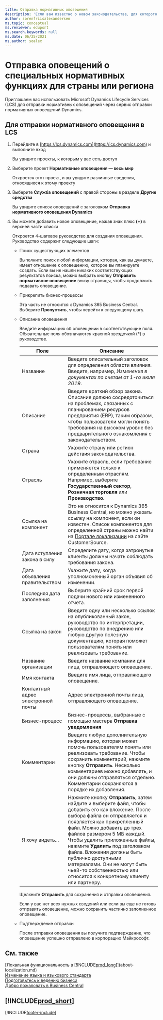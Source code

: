 ```yaml
---
title: Отправка нормативных оповещений
description: 'Если вам известно о новом законодательстве, для которого требуется функциональная поддержка в Business Central, вы можете с помощью этого руководства отправить нормативное оповещение рабочей группе продукта.'
author: sorenfriisalexandersen
ms.topic: conceptual
ms.reviewer: edupont
ms.search.keywords: null
ms.date: 06/25/2021
ms.author: soalex
---
```

# Отправка оповещений о специальных нормативных функциях для страны или региона

Приглашаем вас использовать Microsoft Dynamics Lifecycle Services (LCS) для отправки нормативных оповещений через сервис отправки нормативных оповещений Dynamics.  

## Для отправки нормативного оповещения в LCS

1. Перейдите в [https://lcs.dynamics.com](https://lcs.dynamics.com) и выполните вход  

    Вы увидите проекты, к которым у вас есть доступ

2. Выберите проект **Нормативные оповещения — весь мир**

    Откроется этот проект, и вы увидите различные сведения, относящиеся к этому проекту

3. Выберите **Служба оповещений** с правой стороны в разделе **Другие средства**

    Вы увидите список оповещений с заголовком **Отправка нормативного оповещения Dynamics**

4. Вы можете добавить новое оповещение, нажав знак плюс **(+)** в верхней части списка

    Откроется 4-шаговое руководство для создания оповещения. Руководство содержит следующие шаги:
    - Поиск существующих элементов

        Выполните поиск любой информации, которая, как вы думаете, имеет отношение к оповещению, которое вы планируете создать. Если вы не нашли никаких соответствующих результатов поиска, можно выбрать кнопку **Отправить нормативное оповещение** внизу страницы, чтобы продолжить подавать оповещение.
    - Прикрепить бизнес-процессы

        Эта часть не относится к Dynamics 365 Business Central. Выберите **Пропустить**, чтобы перейти к следующему шагу.
    - Описание оповещения

        Введите информацию об оповещении в соответствующие поля. Обязательные поля обозначаются красной звездочкой (\*) в руководстве.

        |Поле        |Описание                               |
        |-------------|------------------------------------------|
        |Название  | Введите описательный заголовок для определения области влияния. Введите, например, *Изменения в документах по счетам от 1-го июля 2019*. |
        |Описание  | Введите краткий обзор закона. Описание должно сосредоточиться на проблемах, связанных с планированием ресурсов предприятия (ERP), таким образом, чтобы пользователи могли понять требования на высоком уровне без предварительного ознакомления с законодательством.|
        |Страна  | Укажите страну или регион действия законодательства.|
        |Отрасль| Укажите отрасль, если требование применяется только к определенным отраслям. Например, выберите **Государственный сектор**, **Розничная торговля** или **Производство**.|
        |Ссылка на компонент  | Это не относится к Dynamics 365 Business Central, но можно указать ссылку на компонент, если он известен. Список компонентов для определенной страны можно найти на [Портале локализации](/dynamics/s-e/) на сайте CustomerSource. |
        |Дата вступления закона в силу  | Определите дату, когда затронутые клиенты должны начать соблюдать требования закона.|
        |Дата объявления правительством  | Укажите дату, когда уполномоченный орган объявил об изменении.|
        |Последняя дата заполнения  | Выберите крайний срок первой подачи нового или измененного отчета.|
        |Ссылка на закон  | Введите одну или несколько ссылок на опубликованный закон, руководство по интерпретации, руководство по внедрению или любую другую полезную документацию, которая поможет пользователям понять или реализовать требование.|
        |Название организации  | Введите название компании для лица, отправляющего оповещение.|
        |Имя контакта  | Введите имя лица, отправляющего оповещение. |
        |Контактный адрес электронной почты  | Адрес электронной почты лица, отправляющего оповещение.|
        |Бизнес-процесс  | Бизнес-процессы, выбранные с помощью мастера **Отправка уведомления**|
        |Комментарии  | Введите любую дополнительную информацию, которая может помочь пользователям понять или реализовать требование. Чтобы сохранить комментарий, нажмите кнопку **Отправить**. Несколько комментариев можно добавлять, и они должны отправляться отдельно. Комментарии сохраняются в порядке их добавления. |
        |Я хочу видеть...  | Нажмите кнопку **Отправить**, затем найдите и выберите файл, чтобы добавить его как вложение. После выбора файла он отправляется и появляется как прикрепленный файл. Можно добавить до трех файлов размером 5 МБ каждый. Чтобы удалить приложенные файлы, нажмите **Удалить** под заголовком файла. Вложения должны быть публично доступными материалами. Они не могут быть чьей-то собственностью или относится к конкретному клиенту или партнеру.|

        Щелкните **Отправить** для сохранения и отправки оповещения.

        Если у вас нет всех нужных сведений или если вы еще не готовы отправить оповещение, можно сохранить частично заполненное оповещение.

    - Подтверждение отправки

      После отправки оповещения вы получите подтверждение, что оповещение успешно отправлено в корпорацию Майкрософт.

## См. также

[Локальная функциональность в [!INCLUDE[prod_long](includes/prod_long.md)]](about-localization.md)  
[Изменение языка и языкового стандарта](about-locale-language.md)  
[Подготовьтесь к ведению бизнеса](ui-get-ready-business.md)  
[Добро пожаловать в Business Central](index.md)  

## [!INCLUDE[prod_short](includes/free_trial_md.md)]  


[!INCLUDE[footer-include](includes/footer-banner.md)]
